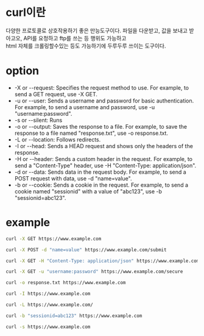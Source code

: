 # curl이란

다양한 프로토콜로 상호작용하기 좋은 만능도구이다. 파일을 다운받고, 값을 보내고 받아고오, API를 요청하고 ftp를 쓰는 등 행위도 가능하고  
html 자체를 크롤링할수있는 등도 가능하기에 두루두루 쓰이는 도구이다.  


# option

* -X or --request: Specifies the request method to use. For example, to send a GET request, use -X GET.
* -u or --user: Sends a username and password for basic authentication. For example, to send a username and password, use -u "username:password".
* -s or --silent: Runs
* -o or --output: Saves the response to a file. For example, to save the response to a file named "response.txt", use -o response.txt.
* -L or --location: Follows redirects.
* -I or --head: Sends a HEAD request and shows only the headers of the response.
* -H or --header: Sends a custom header in the request. For example, to send a "Content-Type" header, use -H "Content-Type: application/json".
* -d or --data: Sends data in the request body. For example, to send a POST request with data, use -d "name=value".
* -b or --cookie: Sends a cookie in the request. For example, to send a cookie named "sessionid" with a value of "abc123", use -b "sessionid=abc123".


# example 

``` bash
curl -X GET https://www.example.com
```

``` bash
curl -X POST -d "name=value" https://www.example.com/submit
```

``` bash
curl -X GET -H "Content-Type: application/json" https://www.example.com/data
```

``` bash
curl -X GET -u "username:password" https://www.example.com/secure
```

``` bash
curl -o response.txt https://www.example.com
```

``` bash
curl -I https://www.example.com
```

``` bash
curl -L https://www.example.com/
```

``` bash
curl -b "sessionid=abc123" https://www.example.com
```

``` bash
curl -s https://www.example.com
```